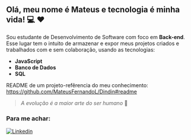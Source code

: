 ## Olá, meu nome é Mateus e tecnologia é minha vida! :computer: :hearts:
Sou estudante de Desenvolvimento de Software com foco em **Back-end**.
Esse lugar tem o intuito de armazenar e expor meus projetos criados e trabalhados com e sem colaboração, usando as tecnologias:
    
- **JavaScript**
- **Banco de Dados**
- **SQL**

README de um projeto-refêrencia do meu conhecimento:
https://github.com/MateusFernandoL/Dindin#readme

> *A evolução é a maior arte do ser humano* :leaves:

### Para me achar:

[![Linkedin](https://img.shields.io/badge/LinkedIn-008000?style=for-the-badge&logo=linkedin&logoColor=white)](https://www.linkedin.com/in/mateus-fernando-a65662145/)
